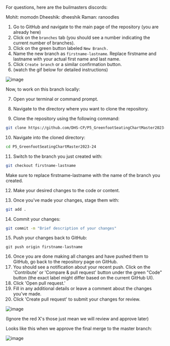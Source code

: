 For questions, here are the builmasters discords:

Mohit: momodn
Dheeshik: dheeshik
Raman: ranoodles

1. Go to GitHub and navigate to the main page of the repository (you are already here)
2. Click on the `branches` tab (you should see a number indicating the current number of branches).
3. Click on the green button labeled `New Branch.`
4. Name the new branch as ``firstname-lastname``. Replace firstname and lastname with your actual first name and last name.
5. Click `Create branch` or a similar confirmation button.
6. (watch the gif below for detailed instructions)

![image](https://media.giphy.com/media/v1.Y2lkPTc5MGI3NjExd2oyeHMwdzA3MTd6d3F0Nm45dGhweGZtcW1lcWxhZHNkb3plODlrbSZlcD12MV9pbnRlcm5hbF9naWZfYnlfaWQmY3Q9Zw/MsjVYsfHJ9LapCbKoA/giphy.gif)

Now, to work on this branch locally:

7.  Open your terminal or command prompt.

8.  Navigate to the directory where you want to clone the repository.

9.  Clone the repository using the following command:
```bash
git clone https://github.com/DHS-CP/P5_GreenfootSeatingChartMaster2023-24.git
```
10. Navigate into the cloned directory:
```bash
cd P5_GreenfootSeatingChartMaster2023-24
```
11. Switch to the branch you just created with:
```bAsh
git checkout firstname-lastname
```
Make sure to replace firstname-lastname with the name of the branch you created.

12. Make your desired changes to the code or content.

13. Once you've made your changes, stage them with:
```bash
git add .
```
14. Commit your changes:
```bash
git commit -m "Brief description of your changes"
```
15. Push your changes back to GitHub:
```
git push origin firstname-lastname
```
16. Once you are done making all changes and have pushed them to GitHub, go back to the repository page on GitHub.
17. You should see a notification about your recent push. Click on the 'Contribute' or 'Compare & pull request' button under the green "Code" button (the exact label might differ based on the current GitHub UI).
18. Click 'Open pull request.'
19. Fill in any additional details or leave a comment about the changes you've made.
20. Click 'Create pull request' to submit your changes for review.

![image](https://media.giphy.com/media/v1.Y2lkPTc5MGI3NjExNjBuYXZyczZvazZqejAzc3E2djlqOXRrZmk1Y2t1ZnVramZ2OWIyeiZlcD12MV9pbnRlcm5hbF9naWZfYnlfaWQmY3Q9Zw/is3Fgv5FMCRN8j7vQe/giphy.gif)

(Ignore the red X's those just mean we will review and approve later)

Looks like this when we approve the final merge to the master branch:

![image](https://github.com/DHS-CP/P5_GreenfootSeatingChartMaster2023-24/assets/65371337/f2b5e669-21b2-4966-81fe-16d3181db83c)

